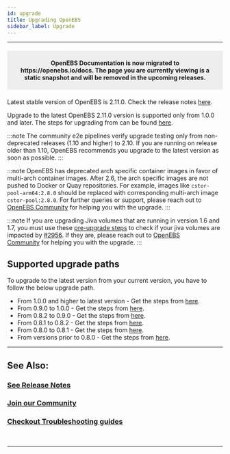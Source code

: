 ```yaml
---
id: upgrade
title: Upgrading OpenEBS
sidebar_label: Upgrade
---
```

------

<center><p style="padding: 20px; margin: 20px 0; border-radius: 3px; background-color: #eeeeee;"><strong>
  OpenEBS Documentation is now migrated to https://openebs.io/docs. The page you are currently viewing is a static snapshot and will be removed in the upcoming releases. </strong></p></center>
  
Latest stable version of OpenEBS is 2.11.0. Check the release notes [here](https://github.com/openebs/openebs/releases/tag/v2.11.0).  


Upgrade to the latest OpenEBS 2.11.0 version is supported only from 1.0.0 and later. The steps for upgrading from can be found [here](https://github.com/openebs/openebs/blob/master/k8s/upgrades/README.md).



:::note
The community e2e pipelines verify upgrade testing only from non-deprecated releases (1.10 and higher) to 2.10. If you are running on release older than 1.10, OpenEBS recommends you upgrade to the latest version as soon as possible. 
:::

:::note
OpenEBS has deprecated arch specific container images in favor of multi-arch container images. After 2.6, the arch specific images are not pushed to Docker or Quay repositories. For example, images like `cstor-pool-arm64:2.8.0` should be replaced with corresponding multi-arch image `cstor-pool:2.8.0`. For further queries or support, please reach out to [OpenEBS Community](/docs/next/support.html) for helping you with the upgrade.
:::

:::note
If you are upgrading Jiva volumes that are running in version 1.6 and 1.7, you must use these [pre-upgrade steps](https://github.com/openebs/charts/tree/gh-pages/scripts/jiva-tools) to check if your jiva volumes are impacted by [#2956](https://github.com/openebs/openebs/issues/2956). If they are, please reach out to [OpenEBS Community](/docs/next/support.html) for helping you with the upgrade.
:::


## Supported upgrade paths

To upgrade to the latest version from your current version, you have to follow the below upgrade path.
- From 1.0.0 and higher to latest version - Get the steps from [here](https://github.com/openebs/openebs/blob/master/k8s/upgrades/README.md).
- From 0.9.0 to 1.0.0 - Get the steps from [here](https://github.com/openebs/openebs/tree/master/k8s/upgrades/0.9.0-1.0.0).
- From 0.8.2 to 0.9.0 - Get the steps from [here](https://github.com/openebs/openebs/tree/master/k8s/upgrades/0.8.2-0.9.0).
- From 0.8.1 to 0.8.2 - Get the steps from [here](https://github.com/openebs/openebs/tree/master/k8s/upgrades/0.8.1-0.8.2).
- From 0.8.0 to 0.8.1 - Get the steps from [here](https://github.com/openebs/openebs/tree/master/k8s/upgrades/0.8.0-0.8.1).
- From versions prior to 0.8.0 - Get the steps from [here](https://github.com/openebs/openebs/tree/master/k8s/upgrades).

<hr>

## See Also:

### [See Release Notes](/docs/next/releases.html)

### [Join our Community](/docs/next/support.html)

### [Checkout Troubleshooting guides](/docs/next/troubleshooting.html)


<br>
<hr>
<br>


